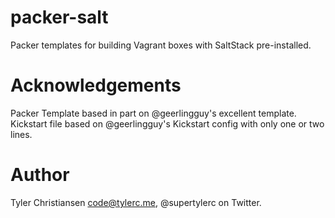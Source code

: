 # packer-salt

Packer templates for building Vagrant boxes with SaltStack pre-installed.

# Acknowledgements

Packer Template based in part on @geerlingguy's excellent template.  Kickstart
file based on @geerlingguy's Kickstart config with only one or two lines.

# Author

Tyler Christiansen <code@tylerc.me>, @supertylerc on Twitter.
